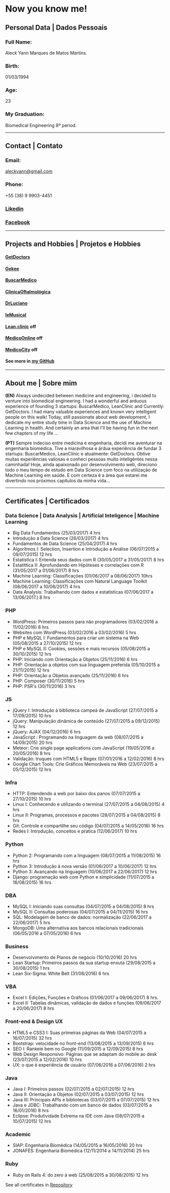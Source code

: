 # Now you know me! 

## Personal Data | Dados Pessoais 

### Full Name:
Aleck Yann Marques de Matos Martins.

### Birth:
01/03/1994

### Age:
23

### My Graduation:
Biomedical Engineering 8º period.

---
## Contact | Contato 

### Email:
aleckyann@gmail.com

### Phone:
+55 (38) 9 9903-4451

### [Likedin](https://www.linkedin.com/in/aleckyann/)

### [Facebook](https://www.facebook.com/aleckyann)

---
## Projects and Hobbies | Projetos e Hobbies 

#### [GetDoctors](http://getdoctors.com.br)
#### [Gekee](http://geekee.com.br)
#### [BuscarMedico](http://buscarmedico.com.br)
#### [ClinicaOftalmológica](http://clinicaoftalmologicamoc.com.br)
#### [DrLuciano](http://drlucianosolianasser.com.br)
#### [IeMusical](http://iemusical.com.br)
#### [Lean.clinic](http://lean.clinic) off
#### [MedicoOnline](http://medico.online) off
#### [MedicoCity](http://medico.city) off

#### See more in [my GitHub](http://github.com/aleckyann)

---
## About me | Sobre mim

**(EN)**    Always undecided between medicine and engineering, i decided to venture into biomedical engineering. I had a wonderful and arduous experience of founding 3 startups: BuscarMedico, LeanClinic and Currently: GetDoctors. I had many valuable experiences and known very intelligent people on this walk! Today, still passionate about web development, I dedicate my entire study time in Data Science and the use of Machine Learning in health. And certainly an area that I'll be having fun in the next few chapters of my life ...

**(PT)**    Sempre indeciso entre medicina e engenharia, decidi me aventurar na engenharia biomédica. Tive a maravilhosa e árdua experiência de fundar 3 startups: BuscarMedico, LeanClinic e atualmente: GetDoctors. Obtive muitas experiências valiosas e conheci pessoas muito inteligêntes nessa caminhada! Hoje, ainda apaixonado por desenvolvimento web, direciono todo o meu tempo de estudo em Data Science com foco na utilização de Machine Learning em saúde. E com certeza é a área que estarei me divertindo nos próximos capítulos da minha vida...
    
---
## Certificates | Certificados 

### Data Science | Data Analysis | Artificial Inteligence | Machine Learning
* Big Data Fundamentos (25/03/2017) 4 hrs
* Introdução a Data Science (26/03/2017) 4 hrs
* Fundamentos de Data Science (25/04/2017) 4 hrs
* Algoritmos I: Selection, Insertion e Introdução a Análise (06/07/2015 a 09/07/2015) 12 hrs 
* Estatística I: Entenda seus dados com R (30/05/2017 a 31/05/2017) 8 hrs 
* Estatíttica II: Aprofundando em Hipóteses e correlações com R (31/05/2017 a 01/06/2017) 8 hrs
* Machine Learning: Classificações (01/06/2017 a 08/06/2017) 10hrs
* Machine Learning: Classificações com Natural Language Toolkit (08/06/2017 a 10/06/2017) 4 hrs
* Data Analysis: Trabalhando com dados e estatísticas (07/06/2017 a 13/06/2017.) 8 hrs

### PHP
* WordPress: Primeiros passos para não programadores (03/02/2016 a 11/02/2016) 8 hrs 
* Websites com WordPress (03/02/2016 a 03/02/2016) 5 hrs 
* PHP e MySQL I: Fundamentos para criar um sistema na Web (05/08/2015 a 27/10/2015) 12 hrs 
* PHP e MySQL II: Cookies, sessões e mais recursos (05/08/2015 a 30/10/2015) 12 hrs
* PHP: Iniciando com Orientação a Objetos (25/11/2016) 6 hrs
* PHP: Orientação a objetos com sua linguagem preferida (05/10/2015 a 21/11/2015) 12 hrs
* PHP: Orientação a Objetos avançado (25/11/2016) 6 hrs
* PHP: Composer (30/11/2016) 5 hrs
* PHP: PSR's (30/11/2016) 3 hrs

### JS
* jQuery I: Introdução à biblioteca campeã de JavaScript (27/07/2015 a 17/09/2015) 10 hrs 
* jQuery: Manipulação dinâmica de conteúdo (27/07/2015 a 09/12/2015) 12 hrs
* jQuery: AJAX (04/12/2016) 6 hrs
* JavaScript : Programando na linguagem da web (08/07/2015 a 14/09/2015) 20 hrs 
* Meteor: Crie single page applications com JavaScript (19/05/2016 a 20/05/2016) 8 hrs 
* Validação: truques com HTML5 e Regex (07/01/2016 a 12/02/2016) 8 hrs 
* Google Chart Tools: Crie Gráficos Memoráveis na Web (23/07/2015 a 05/12/2015) 12 hrs 

### Infra
* HTTP: Entendendo a web por baixo dos panos (07/07/2015 a 27/10/2015) 10 hrs 
* Linux I: Conhecendo e utilizando o terminal (27/07/2015 a 04/08/2015) 4 hrs 
* Linux II: Programas, processos e pacotes (28/07/2015 a 04/08/2015) 8 hrs 
* Git: Controle e compartilhe seu código (04/07/2015 a 14/05/2016) 16 hrs 
* Redes I: Introdução, conceitos e pŕatica (12/06/2017) 10 hrs

### Python
* Python 2: Programando com a linguagem (08/07/2015 a 11/08/2015) 16 hrs
* Python 3: Introdução à nova versão (01/06/2017 a 10/06/2017) 12 hrs
* Python 3: Avançando na linguagem (10/06/2017 a 22/06/2017) 12 hrs
* Django: programação web com Python e simplicidade (11/07/2015 a 16/08/2015) 16 hrs 

### DBA
* MySQL I: Iniciando suas consultas (04/07/2015 a 04/08/2015) 8 hrs 
* MySQL II: Consultas poderosas (04/07/2015 a 04/11/2015) 16 hrs 
* SQL: Modelagem de banco de dados: normalização (22/06/2017 a 22/06/2017) 5 hrs
* MongoDB: Uma alternativa aos bancos relacionais tradicionais (06/05/2016 a 07/05/2016) 6 hrs

### Business
* Desenvolvimento de Planos de negócio (10/10/2016) 20 hrs
* Lean Startup: Primeiros passos da sua startup enxuta (29/08/2015 a 30/08/2015) 1 hrs
* Lean Six-Sigma: White Belt (31/08/2016) 6 hrs

### VBA
* Excel I: Edições, Funções e Gráficos (01/06/2017 a 09/06/2017) 8 hrs.
* Excel II: Tabelas dinâmicas, validação de dados e funções (09/06/2017 a 20/06/2017) 8 hrs

### Front-end & Design UX
* HTML5 e CSS3 I: Suas primeiras páginas da Web (04/07/2015 a 16/07/2015) 32 hrs 
* Bootstrap: velocidade no front-end (13/08/2015 a 13/09/2015) 6 hrs 
* SEO I: Rankeie bem no Google (11/09/2015 a 12/09/2015) 8 hrs 
* Web Design Responsivo: Páginas que se adaptam do mobile ao desk (23/07/2015 a 12/02/2016) 10 hrs 
* UX: o que é experiência de usuário (07/06/2016 a 07/06/2016) 2 hrs 

### Java
* Java I: Primeiros passos (02/07/2015 a 02/07/2015) 12 hrs 
* Java II: Orientação a Objetos (02/07/2015 a 03/07/2015) 12 hrs 
* Java III: Principais APIs e bibliotecas (03/07/2015 a 07/07/2015) 12 hrs 
* Java e JDBC: Trabalhando com um banco de dados (03/07/2015 a 16/01/2016) 8 hrs 
* Eclipse: Produtividade Extrema na IDE com Java (08/07/2015 a 10/07/2015) 12 hrs 

### Academic
* SIAP: Engenharia Biomédica (14/05/2015 a 16/05/2016) 20 hrs
* JONAFES: Engenharia Biomédica (12/11/2014 a 14/11/2014) 25 hrs

### Ruby
* Ruby on Rails 4: do zero à web (25/08/2015 a 30/08/2015) 12 hrs 

See all certificates in [Repository](https://github.com/aleckyann/my-certificates)



